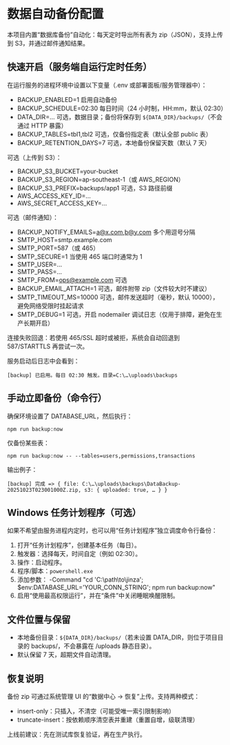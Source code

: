 # 数据自动备份配置

本项目内置“数据库备份”自动化：每天定时导出所有表为 zip（JSON），支持上传到 S3，并通过邮件通知结果。

## 快速开启（服务端自运行定时任务）

在运行服务的进程环境中设置以下变量（.env 或部署面板/服务管理器中）：

- BACKUP_ENABLED=1 启用自动备份
- BACKUP_SCHEDULE=02:30 每日时间（24 小时制，HH:mm，默认 02:30）
- DATA_DIR=… 可选，数据目录；备份将保存到 `${DATA_DIR}/backups/`（不会通过 HTTP 暴露）
- BACKUP_TABLES=tbl1,tbl2 可选，仅备份指定表（默认全部 public 表）
- BACKUP_RETENTION_DAYS=7 可选，本地备份保留天数（默认 7 天）

可选（上传到 S3）：

- BACKUP_S3_BUCKET=your-bucket
- BACKUP_S3_REGION=ap-southeast-1（或 AWS_REGION）
- BACKUP_S3_PREFIX=backups/app1 可选，S3 路径前缀
- AWS_ACCESS_KEY_ID=…
- AWS_SECRET_ACCESS_KEY=…

可选（邮件通知）：

- BACKUP_NOTIFY_EMAILS=a@x.com,b@y.com 多个用逗号分隔
- SMTP_HOST=smtp.example.com
- SMTP_PORT=587（或 465）
- SMTP_SECURE=1 当使用 465 端口时通常为 1
- SMTP_USER=…
- SMTP_PASS=…
- SMTP_FROM=ops@example.com 可选
- BACKUP_EMAIL_ATTACH=1 可选，邮件附带 zip（文件较大时不建议）
- SMTP_TIMEOUT_MS=10000 可选，邮件发送超时（毫秒，默认 10000），避免网络受限时挂起请求
- SMTP_DEBUG=1 可选，开启 nodemailer 调试日志（仅用于排障，避免在生产长期开启）

连接失败回退：若使用 465/SSL 超时或被拒，系统会自动回退到 587/STARTTLS 再尝试一次。

服务启动后日志中会看到：

```
[backup] 已启用。每日 02:30 触发。目录=C:\…\uploads\backups
```

## 手动立即备份（命令行）

确保环境设置了 DATABASE_URL，然后执行：

```
npm run backup:now
```

仅备份某些表：

```
npm run backup:now -- --tables=users,permissions,transactions
```

输出例子：

```
[backup] 完成 => { file: C:\…\uploads\backups\DataBackup-20251023T023001000Z.zip, s3: { uploaded: true, … } }
```

## Windows 任务计划程序（可选）

如果不希望由服务进程内定时，也可以用“任务计划程序”独立调度命令行备份：

1. 打开“任务计划程序”，创建基本任务（每日）。
2. 触发器：选择每天，时间自定（例如 02:30）。
3. 操作：启动程序。
4. 程序/脚本：`powershell.exe`
5. 添加参数：
   -Command "cd 'C:\\path\\to\\jinza'; $env:DATABASE_URL='YOUR_CONN_STRING'; npm run backup:now"
6. 启用“使用最高权限运行”，并在“条件”中关闭睡眠唤醒限制。

## 文件位置与保留

- 本地备份目录：`${DATA_DIR}/backups/`（若未设置 DATA_DIR，则位于项目目录的 backups/，不会暴露在 /uploads 静态目录）。
- 默认保留 7 天，超期文件自动清理。

## 恢复说明

备份 zip 可通过系统管理 UI 的“数据中心 → 恢复”上传。支持两种模式：

- insert-only：只插入，不清空（可能受唯一索引限制影响）
- truncate-insert：按依赖顺序清空表并重建（重置自增，级联清理）

上线前建议：先在测试库恢复验证，再在生产执行。
